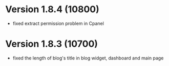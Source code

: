 # Version 1.8.4 (10800)
- fixed extract permission problem in Cpanel

# Version 1.8.3 (10700)
- fixed the length of blog's title in blog widget, dashboard and main page

